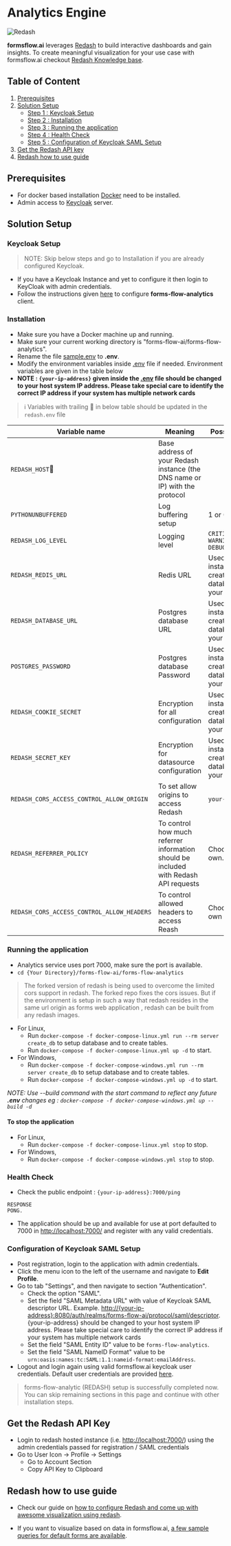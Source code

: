 # Analytics Engine

![Redash](https://img.shields.io/badge/Redash-10.1.0-blue)

**formsflow.ai** leverages [Redash](https://github.com/getredash/redash) to build interactive
dashboards and gain insights. To create meaningful visualization for
your use case with formsflow.ai checkout [Redash Knowledge base](https://redash.io/help/).

## Table of Content

1. [Prerequisites](#prerequisites)
2. [Solution Setup](#solution-setup)
   * [Step 1 : Keycloak Setup](#keycloak-setup)
   * [Step 2 : Installation](#installation)
   * [Step 3 : Running the application](#running-the-application)
   * [Step 4 : Health Check](#health-check)
   * [Step 5 : Configuration of Keycloak SAML Setup](#configuration-of-keycloak-saml-setup)
3. [Get the Redash API key](#get-the-redash-api-key)
4. [Redash how to use guide](#redash-how-to-use-guide)

## Prerequisites

* For docker based installation [Docker](https://docker.com) need to be installed.
* Admin access to [Keycloak](../forms-flow-idm/keycloak) server.

## Solution Setup

### Keycloak Setup

> NOTE: Skip below steps and go to Installation if you are already configured Keycloak.

* If you have a Keycloak Instance and yet to configure it then login to KeyCloak with admin credentials.
* Follow the instructions given [here](../forms-flow-idm/keycloak/README.md#create-keycloak-setup-for-formsflow-analytics) to configure **forms-flow-analytics** client.

### Installation

* Make sure you have a Docker machine up and running.
* Make sure your current working directory is "forms-flow-ai/forms-flow-analytics".
* Rename the file [sample.env](./sample.env) to **.env**.
* Modify the environment variables inside [.env](./sample.env) file if needed. Environment variables are given in the table below
* **NOTE : `{your-ip-address}` given inside the [.env](./sample.env) file should be changed to your host system IP address. Please take special care to identify the correct IP address if your system has multiple network cards**

> :information_source: Variables with trailing :triangular_flag_on_post: in below table should be updated in the `redash.env` file

Variable name | Meaning | Possible values | Default value |
--- | --- | --- | ---
`REDASH_HOST`:triangular_flag_on_post:| Base address of your Redash instance (the DNS name or IP) with the protocol | | <http://{your-ip-address}:7000/redash>
`PYTHONUNBUFFERED`|Log buffering setup|1 or 0 | 1
`REDASH_LOG_LEVEL`|Logging level|`CRITICAL, ERROR, WARNING, INFO, DEBUG, NOTSET` | ERROR
`REDASH_REDIS_URL`|Redis URL|Used on installation to create the database.Choose your own.|`redis://redis:6379/0`
`REDASH_DATABASE_URL`|Postgres database URL|Used on installation to create the database.Choose your own.|`postgresql://postgres@postgres/postgres`
`POSTGRES_PASSWORD`|Postgres database Password|Used on installation to create the database.Choose your own.|`postgres`
`REDASH_COOKIE_SECRET`|Encryption for all configuration|Used on installation to create the database.Choose your own.|`redash-selfhosted`
`REDASH_SECRET_KEY`|Encryption for datasource configuration|Used on installation to create the database.Choose your own.|`redash-selfhosted`
`REDASH_CORS_ACCESS_CONTROL_ALLOW_ORIGIN`| To set allow origins to access Redash | `your-domain.com` | `*`
`REDASH_REFERRER_POLICY`| To control how much referrer information should be included with Redash API requests | Choose your own. | `no-referrer-when-downgrade`
`REDASH_CORS_ACCESS_CONTROL_ALLOW_HEADERS` | To control allowed headers to access Reash | Choose on your own | `Content-Type, Authorization`
  
### Running the application

* Analytics service uses port 7000, make sure the port is available.
* `cd {Your Directory}/forms-flow-ai/forms-flow-analytics`

> The forked version of redash is being used to overcome the limited cors support in redash. The forked repo fixes the cors issues. But if the environment is setup in such a way that redash resides in the same url origin as forms web application , redash can be built from any redash images.

* For Linux,
  * Run `docker-compose -f docker-compose-linux.yml run --rm server create_db` to setup database and to create tables.
  * Run `docker-compose -f docker-compose-linux.yml up -d` to start.
* For Windows,
  * Run `docker-compose -f docker-compose-windows.yml run --rm server create_db` to setup database and to create tables.
  * Run `docker-compose -f docker-compose-windows.yml up -d` to start.

*NOTE: Use --build command with the start command to reflect any future **.env** changes eg : `docker-compose -f docker-compose-windows.yml up --build -d`*

#### To stop the application

* For Linux,
  * Run `docker-compose -f docker-compose-linux.yml stop` to stop.
* For Windows,
  * Run `docker-compose -f docker-compose-windows.yml stop` to stop.

### Health Check

- Check the public endpoint : `{your-ip-address}:7000/ping`

```
RESPONSE
PONG.
```

- The application should be up and available for use at port defaulted to 7000 in  <http://localhost:7000/> and register with any valid credentials.
    

### Configuration of Keycloak SAML Setup

* Post registration, login to the application with admin credentials.
* Click the menu icon to the left of the username and navigate to **Edit Profile**.
* Go to tab "Settings", and then navigate to section "Authentication".
  * Check the option "SAML".
  * Set the field "SAML Metadata URL" with value of Keycloak SAML descriptor URL. Example. <http://{your-ip-address}:8080/auth/realms/forms-flow-ai/protocol/saml/descriptor>. {your-ip-address} should be changed to your host system IP address. Please take special care to identify the correct IP address if your system has multiple network cards
  * Set the field "SAML Entity ID" value to be `forms-flow-analytics`.
  * Set the field "SAML NameID Format" value to be `urn:oasis:names:tc:SAML:1.1:nameid-format:emailAddress`.
* Logout and login again using valid formsflow.ai keycloak user credentials. Default user credentials are provided [here](../forms-flow-idm/keycloak/README.md#formsflow-ai-user-credentials).

> forms-flow-analytic (REDASH) setup is successfully completed now. You can skip remaining sections in this page and continue with other installation steps.

## Get the Redash API Key

* Login to redash hosted instance  (i.e. <http://localhost:7000/>) using the admin credentials passed for registration / SAML credentials
* Go to User Icon -> Profile -> Settings
  * Go to Account Section
  * Copy API Key to Clipboard

## Redash how to use guide

* Check our guide on [how to configure Redash and come up with awesome visualization using redash](./docs/README.md).

* If you want to visualize based on data in formsflow.ai, [a few sample queries for default forms are available](./docs/sample_queries.md).
